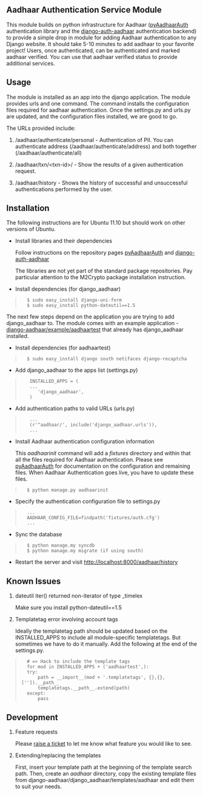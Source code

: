 Aadhaar Authentication Service Module
-------------------------------------

This module builds on python infrastructure for Aadhaar
([pyAadhaarAuth](http://github.com/pingali/pyAadhaarAuth)
authentication library and the
[django-auth-aadhaar](http://github.com/pingali/django-auth-aadhaar)
authentication backend) to provide a simple drop in module for adding
Aadhaar authentication to any Django website. It should take 5-10
minutes to add aadhaar to your favorite project! Users, once
authenticated, can be authenticated and marked aadhaar verified. You
can use that aadhaar verified status to provide additional services.

Usage
-----

The module is installed as an app into the django application. The
module provides urls and one command. The command installs the
configuration files required for aadhaar authentication. Once the
settings.py and urls.py are updated, and the configuration files
installed, we are good to go. 

The URLs provided include: 

1. /aadhaar/authenticate/personal - Authentication of PII. You can
   authenticate address (/aadhaar/authenticate/address) and both
   together (/aadhaar/authenticate/all) 

2. /aadhaar/txn/&lt;txn-id&gt;/ - Show the results of a given authentication
   request.
   
3. /aadhaar/history - Shows the history of successful and unsuccessful
   authentications performed by the user. 

Installation 
------------

The following instructions are for Ubuntu 11.10 but should work on 
other versions of Ubuntu. 

*  Install libraries and their dependencies 

    Follow instructions on the repository pages 
	[pyAadhaarAuth](http://github.com/pingali/pyAadhaarAuth) and
	[django-auth-aadhaar](http://github.com/pingali/django-auth-aadhaar)
		
	The libraries are not yet part of the standard package
	repositories. Pay particular attention to the M2Crypto package 
	installation instruction. 

* Install dependencies (for django_aadhaar) 

>       $ sudo easy_install django-uni-form 
>       $ sudo easy_install python-dateutil==1.5 

The next few steps depend on the application you are trying to add
django_aadhaar to. The module comes with an example application - [django-aadhaar/example/aadhaartest](https://github.com/pingali/django-aadhaar/tree/master/example/aadhaartest) that already has django_aadhaar installed.  

* Install dependencies (for aadhaartest) 

>       $ sudo easy_install django south netifaces django-recaptcha 

* Add django_aadhaar to the apps list (settings.py)

>        INSTALLED_APPS = (
>        ...
>           'django_aadhaar',
>        ) 

* Add authentication paths to valid URLs (urls.py) 

>        ...
>        (r'^aadhaar/', include('django_aadhaar.urls')),
>        ...

* Install Aadhaar authentication configuration information

    This *aadhaarinit* command will add a *fixtures* directory and
    within that all the files required for Aadhaar
    authentication. Please see
    [pyAadhaarAuth](http://github.com/pingali/pyAadhaarAuth) for
    documentation on the configuration and remaining files. When
    Aadhaar Authentication goes live, you have to update these files.
	
>       
>       $ python manage.py aadhaarinit 

* Specify the authentication configuration file to settings.py 

>       ...
>       AADHAAR_CONFIG_FILE=findpath('fixtures/auth.cfg')
>       ...

* Sync the database 

>       $ python manage.my syncdb 
>       $ python manage.my migrate (if using south) 

* Restart the server and visit [http://localhost:8000/aadhaar/history](http://localhost:8000/aadhaar/history) 

Known Issues 
------------

1. dateutil  iter() returned non-iterator of type _timelex

	Make sure you install python-dateutil==1.5 

2. Templatetag error involving account tags 

    Ideally the templatetag path should be updated based on the
    INSTALLED_APPS to include all module-specific templatetags. But
    sometimes we have to do it manually. Add the following at the end
    of the settings.py. 

>       	
>       # => Hack to include the template tags
>       for mod in INSTALLED_APPS + ('aadhaartest',):
>       try: 
>           path = __import__(mod + '.templatetags', {},{}, ['']).__path__
>           templatetags.__path__.extend(path)
>       except: 
>           pass 
>       

Development
-----------

1. Feature requests 
   
    Please
    [raise a ticket](https://github.com/pingali/django-aadhaar/issues)
    to let me know what feature you would like to see.

2. Extending/replacing the templates 

    First, insert your template path at the beginning of the template
    search path. Then, create an *aadhaar* directory, copy the existing 
    template files from django-aadhaar/django_aadhaar/templates/aadhaar 
    and edit them to suit your needs. 
   
